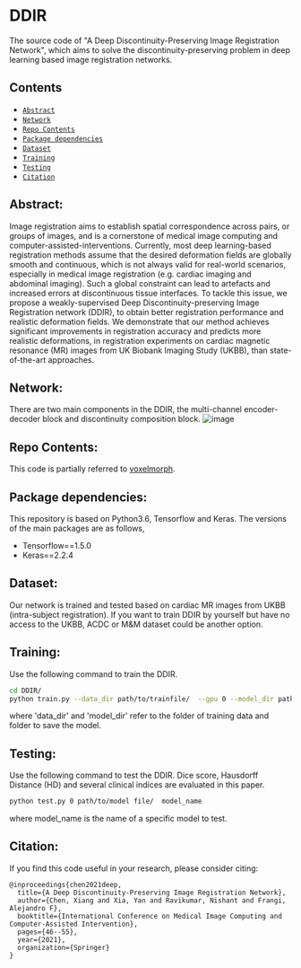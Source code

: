 # DDIR
The source code of "A Deep Discontinuity-Preserving Image Registration Network", which aims to solve the discontinuity-preserving problem in deep learning based image registration networks.

## Contents
- <a href="#Abstract">`Abstract`</a>
- <a href="#Network">`Network`</a>
- <a href="#Repo Contents">`Repo Contents`</a>
- <a href="#Package dependencies">`Package dependencies`</a>
- <a href="#Dataset">`Dataset`</a>
- <a href="#Training">`Training`</a>
- <a href="#Testing">`Testing`</a>
- <a href="#Citation">`Citation`</a>

## Abstract:<a id="Abstract"/>
Image registration aims to establish spatial correspondence across pairs, or groups of images, and is a cornerstone of medical image computing and computer-assisted-interventions. Currently, most deep learning-based registration methods assume that the desired deformation fields are globally smooth and continuous, which is not always valid for real-world scenarios, especially in medical image registration (e.g. cardiac imaging and abdominal imaging). Such a global constraint can lead to artefacts and increased errors at discontinuous tissue interfaces. To tackle this issue, we propose a weakly-supervised Deep Discontinuity-preserving Image Registration network (DDIR), to obtain better registration performance and realistic deformation fields. We demonstrate that our method achieves significant improvements in registration accuracy and predicts more realistic deformations, in registration experiments on cardiac magnetic resonance (MR) images from UK Biobank Imaging Study (UKBB), than state-of-the-art approaches.

## Network:<a id="Network"/>
There are two main components in the DDIR, the multi-channel encoder-decoder block and discontinuity composition block.
![image](https://github.com/cistib/DDIR/blob/main/fig/DDIR.png)

## Repo Contents:<a id="Repo Contents"/>
This code is partially referred to [voxelmorph](https://github.com/voxelmorph/voxelmorph).

## Package dependencies:<a id="Package dependencies"/>
This repository is based on Python3.6, Tensorflow and Keras.
The versions of the main packages are as follows,
- Tensorflow==1.5.0
- Keras==2.2.4

## Dataset:<a id="Dataset"/>
Our network is trained and tested based on cardiac MR images from UKBB (intra-subject registration). If you want to train DDIR by yourself but have no access to the UKBB, ACDC or M&M dataset could be another option.

## Training:<a id="Training"/>
Use the following command to train the DDIR.
```sh
cd DDIR/
python train.py --data_dir path/to/trainfile/  --gpu 0 --model_dir path/to/model file/
```
where 'data_dir' and 'model_dir' refer to the folder of training data and folder to save the model.

## Testing:<a id="Testing"/>
Use the following command to test the DDIR. Dice score, Hausdorff Distance (HD) and several clinical indices are evaluated in this paper.
```sh
python test.py 0 path/to/model file/  model_name
```
where model_name is the name of a specific model to test.


## Citation:<a id="Citation"/>
If you find this code useful in your research, please consider citing:
```
@inproceedings{chen2021deep,
  title={A Deep Discontinuity-Preserving Image Registration Network},
  author={Chen, Xiang and Xia, Yan and Ravikumar, Nishant and Frangi, Alejandro F},
  booktitle={International Conference on Medical Image Computing and Computer-Assisted Intervention},
  pages={46--55},
  year={2021},
  organization={Springer}
}
```

